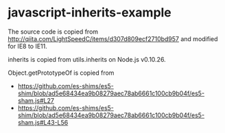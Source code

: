 javascript-inherits-example
===========================

The source code is copied from http://qiita.com/LightSpeedC/items/d307d809ecf2710bd957 and modified for IE8 to IE11.

inherits is copied from utils.inherits on Node.js v0.10.26.

Object.getPrototypeOf is copied from

* https://github.com/es-shims/es5-shim/blob/ad5e68434ea9b08279aec78ab6661c100cb9b04f/es5-sham.js#L27
* https://github.com/es-shims/es5-shim/blob/ad5e68434ea9b08279aec78ab6661c100cb9b04f/es5-sham.js#L43-L56
